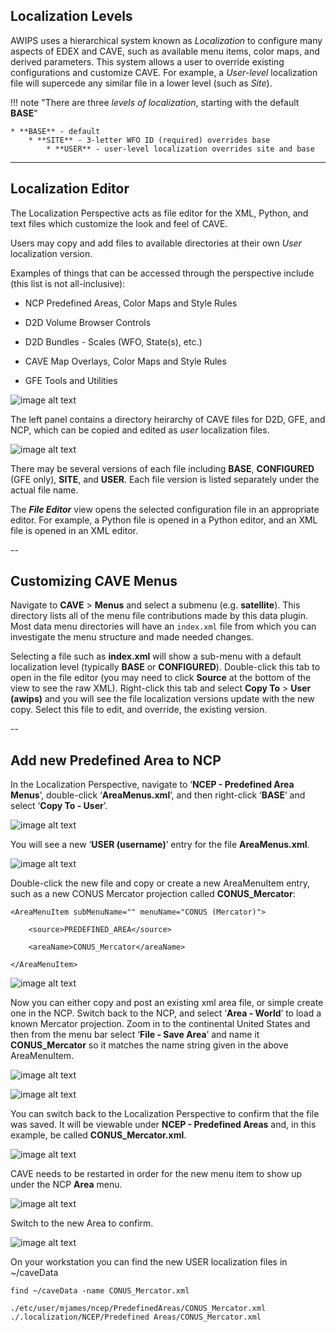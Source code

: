 
## Localization Levels

AWIPS uses a hierarchical system known as *Localization* to configure many aspects of EDEX and CAVE, such as available menu items, color maps, and derived parameters.  This system allows a user to override existing configurations and customize CAVE.  For example, a *User-level* localization file will supercede any similar file in a lower level (such as *Site*).

!!! note "There are three *levels of localization*, starting with the default **BASE**"

	* **BASE** - default
		* **SITE** - 3-letter WFO ID (required) overrides base
			* **USER** - user-level localization overrides site and base

---

## Localization Editor

The Localization Perspective acts as file editor for the XML, Python, and text files which customize the look and feel of CAVE.  

Users may copy and add files to available directories at their own *User* localization version.

Examples of things that can be accessed through the perspective include (this list is not all-inclusive):

* NCP Predefined Areas, Color Maps and Style Rules

* D2D Volume Browser Controls

* D2D Bundles - Scales (WFO, State(s), etc.)

* CAVE Map Overlays, Color Maps and Style Rules

* GFE Tools and Utilities

![image alt text](../images/image_1.png)

The left panel contains a directory heirarchy of CAVE files for D2D, GFE, and NCP, which can be copied and edited as *user* localization files.

![image alt text](../images/image_2.jpg)

There may be several versions of each file including **BASE**, **CONFIGURED** (GFE only), **SITE**, and **USER**.  Each file version is listed separately under the actual file name.

The **_File Editor_** view opens the selected configuration file in an appropriate editor.  For example, a Python file is opened in a Python editor, and an XML file is opened in an XML editor.

--

## Customizing CAVE Menus

Navigate to **CAVE** > **Menus** and select a submenu (e.g. **satellite**).  This directory lists all of the menu file contributions made by this data plugin.   Most data menu directories will have an `index.xml` file from which you can investigate the menu structure and made needed changes. 

Selecting a file such as **index.xml** will show a sub-menu with a default localization level (typically **BASE** or **CONFIGURED**). Double-click this tab to open in the file editor (you may need to click **Source** at the bottom of the view to see the raw XML).  Right-click this tab and select **Copy To** > **User (awips)** and you will see the file localization versions update with the new copy. Select this file to edit, and override, the existing version.

--

## Add new Predefined Area to NCP

In the Localization Perspective, navigate to ‘**NCEP - Predefined Area Menus**’, double-click ‘**AreaMenus.xml**’, and then right-click ‘**BASE**’ and select ‘**Copy To - User**’.

![image alt text](../images/image_4.png)

You will see a new ‘**USER (username)**’ entry for the file **AreaMenus.xml**.  

![image alt text](../images/image_5.png) 

Double-click the new file and copy or create a new AreaMenuItem entry, such as a new CONUS Mercator projection called **CONUS_Mercator**:

    <AreaMenuItem subMenuName="" menuName="CONUS (Mercator)">

        <source>PREDEFINED_AREA</source>

        <areaName>CONUS_Mercator</areaName>

    </AreaMenuItem>

![image alt text](../images/image_6.png)

Now you can either copy and post an existing xml area file, or simple create one in the NCP.  Switch back to the NCP, and select ‘**Area - World**’ to load a known Mercator projection.  Zoom in to the continental United States and then from the menu bar select ‘**File - Save Area**’ and name it **CONUS_Mercator** so it matches the name string given in the above AreaMenuItem.

![image alt text](../images/image_7.png)

![image alt text](../images/image_8.png)

You can switch back to the Localization Perspective to confirm that the file was saved.  It will be viewable under **NCEP - Predefined Areas** and, in this example, be called **CONUS_Mercator.xml**.

![image alt text](../images/image_9.png)

CAVE needs to be restarted in order for the new menu item to show up under the NCP **Area** menu.

![image alt text](../images/image_10.png)

Switch to the new Area to confirm.

![image alt text](../images/image_11.png)

On your workstation you can find the new USER localization files in ~/caveData

	find ~/caveData -name CONUS_Mercator.xml

	./etc/user/mjames/ncep/PredefinedAreas/CONUS_Mercator.xml
	./.localization/NCEP/Predefined Areas/CONUS_Mercator.xml
